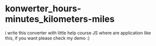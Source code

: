 # konwerter_hours-minutes_kilometers-miles
i write this converter with little help course JS where are application like this, if you want please check my demo :)
